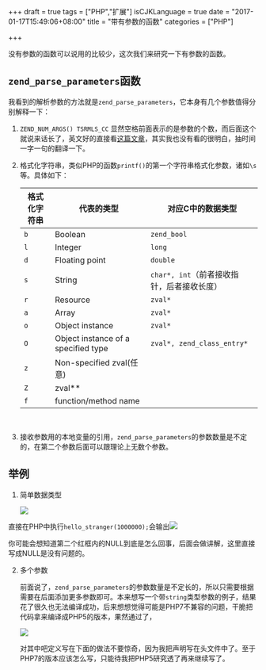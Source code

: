 +++
draft = true
tags = ["PHP","扩展"]
isCJKLanguage = true
date = "2017-01-17T15:49:06+08:00"
title = "带有参数的函数"
categories = ["PHP"]

+++

没有参数的函数可以说用的比较少，这次我们来研究一下有参数的函数。

## `zend_parse_parameters`函数

我看到的解析参数的方法就是`zend_parse_parameters`，它本身有几个参数值得分别解释一下：

1. `ZEND_NUM_ARGS() TSRMLS_CC` 显然空格前面表示的是参数的个数，而后面这个就说来话长了，英文好的直接看[这篇文章](http://blog.golemon.com/2006/06/what-heck-is-tsrmlscc-anyway.html)，其实我也没有看的很明白，抽时间一字一句的翻译一下。

2. 格式化字符串，类似PHP的函数`printf()`的第一个字符串格式化参数，诸如`\s`等。具体如下：

   | 格式化字符串 | 代表的类型                               | 对应C中的数据类型                   |
   | ------ | ----------------------------------- | --------------------------- |
   | `b`    | Boolean                             | `zend_bool`                 |
   | `l`    | Integer                             | `long`                      |
   | `d`    | Floating point                      | `double`                    |
   | `s`    | String                              | `char*, int`（前者接收指针，后者接收长度） |
   | `r`    | Resource                            | `zval*`                     |
   | `a`    | Array                               | `zval*`                     |
   | `o`    | Object instance                     | `zval*`                     |
   | `O`    | Object instance of a specified type | `zval*, zend_class_entry*`  |
   | `z`    | Non-specified zval(任意)              |                             |
   | `Z`    | zval**                              |                             |
   | `f`    | function/method name                |                             |

   ​

3. 接收参数用的本地变量的引用，`zend_parse_parameters`的参数数量是不定的，在第二个参数后面可以跟理论上无数个参数。

## 举例

1. 简单数据类型

   ![](https://ww4.sinaimg.cn/large/006tKfTcly1fbtqud7r2pj31ga0rydlw.jpg)

直接在PHP中执行`hello_stranger(1000000);`会输出![](https://ww1.sinaimg.cn/large/006tKfTcly1fbtqvg8v0jj30ka01kdfz.jpg)

你可能会想知道第二个红框内的NULL到底是怎么回事，后面会做讲解，这里直接写成NULL是没有问题的。

2. 多个参数

   前面说了，`zend_parse_parameters`的参数数量是不定长的，所以只需要根据需要在后面添加更多参数即可。本来想写一个带`string`类型参数的例子，结果花了很久也无法编译成功，后来想想觉得可能是PHP7不兼容的问题，干脆把代码拿来编译成PHP5的版本，果然通过了，

   ![](https://ww2.sinaimg.cn/large/006tNbRwly1fbuwu3xeyjj31kw0kggpw.jpg)

   对其中吧定义写在下面的做法不要惊奇，因为我把声明写在头文件中了。至于PHP7的版本应该怎么写，只能待我把PHP5研究透了再来继续写了。